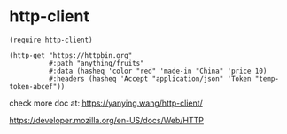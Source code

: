 http-client
===========

~~~racket
(require http-client)

(http-get "https://httpbin.org"
          #:path "anything/fruits"
          #:data (hasheq 'color "red" 'made-in "China" 'price 10)
          #:headers (hasheq 'Accept "application/json" 'Token "temp-token-abcef"))
~~~

check more doc at: https://yanying.wang/http-client/

https://developer.mozilla.org/en-US/docs/Web/HTTP

